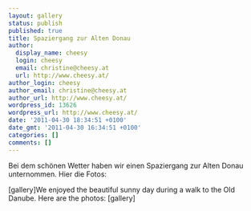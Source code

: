```yaml
---
layout: gallery
status: publish
published: true
title: Spaziergang zur Alten Donau
author:
  display_name: cheesy
  login: cheesy
  email: christine@cheesy.at
  url: http://www.cheesy.at/
author_login: cheesy
author_email: christine@cheesy.at
author_url: http://www.cheesy.at/
wordpress_id: 13626
wordpress_url: http://www.cheesy.at/
date: '2011-04-30 18:34:51 +0100'
date_gmt: '2011-04-30 16:34:51 +0100'
categories: []
comments: []
---
```

<!--:de-->Bei dem schönen Wetter haben wir einen Spaziergang zur Alten Donau unternommen. Hier die Fotos:
[gallery]<!--:--><!--:en-->We enjoyed the beautiful sunny day during a walk to the Old Danube. Here are the photos:
[gallery]<!--:-->
